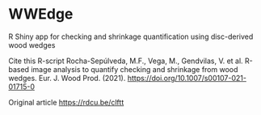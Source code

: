 # WWEdge
R Shiny app for checking and shrinkage quantification using disc-derived wood wedges


Cite this R-script
Rocha-Sepúlveda, M.F., Vega, M., Gendvilas, V. et al. R-based image analysis to quantify checking and shrinkage from wood wedges. Eur. J. Wood Prod. (2021). https://doi.org/10.1007/s00107-021-01715-0


Original article
https://rdcu.be/clftt
